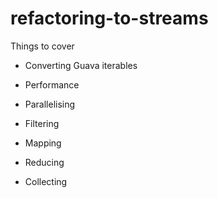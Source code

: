 # refactoring-to-streams

Things to cover

* Converting Guava iterables

* Performance

* Parallelising

* Filtering

* Mapping

* Reducing

* Collecting